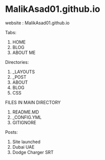 # MalikAsad01.github.io

website : MalikAsad01.github.io

Tabs:
1. HOME
2. BLOG
3. ABOUT ME

Directories:
1. _LAYOUTS
2. _POST
3. ABOUT
4. BLOG
5. CSS

FILES IN MAIN DIRECTORY
1. README.MD
2. _CONFIG.YML
3. GITIGNORE

Posts:
1. Site launched
2. Dubai UAE
3. Dodge Charger SRT
